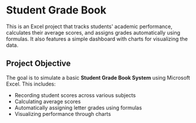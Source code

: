 # Student Grade Book

This is an Excel project that tracks students' academic performance, calculates their average scores, and assigns grades automatically using formulas. It also features a simple dashboard with charts for visualizing the data.

## Project Objective

The goal is to simulate a basic **Student Grade Book System** using Microsoft Excel. This includes:

- Recording student scores across various subjects
- Calculating average scores
- Automatically assigning letter grades using formulas
- Visualizing performance through charts


